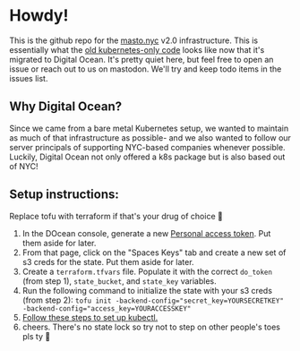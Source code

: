 # Howdy! 

This is the github repo for the [masto.nyc](https://masto.nyc/about) v2.0 infrastructure. This is essentially what the [old kubernetes-only code](https://github.com/Five-Borough-Fedi-Project/masto.nyc) looks like now that it's migrated to Digital Ocean. It's pretty quiet here, but feel free to open an issue or reach out to us on mastodon. We'll try and keep todo items in the issues list.

## Why Digital Ocean?

Since we came from a bare metal Kubernetes setup, we wanted to maintain as much of that infrastructure as possible- and we also wanted to follow our server principals of supporting NYC-based companies whenever possible. Luckily, Digital Ocean not only offered a k8s package but is also based out of NYC!

## Setup instructions:

Replace tofu with terraform if that's your drug of choice 🤷

1. In the DOcean console, generate a new [Personal access token](https://cloud.digitalocean.com/account/api/tokens). Put them aside for later.
2. From that page, click on the "Spaces Keys" tab and create a new set of s3 creds for the state. Put them aside for later.
3. Create a `terraform.tfvars` file. Populate it with the correct `do_token` (from step 1), `state_bucket`, and `state_key` variables.
4. Run the following command to initialize the state with your s3 creds (from step 2): `tofu init -backend-config="secret_key=YOURSECRETKEY" -backend-config="access_key=YOURACCESSKEY"`
5. [Follow these steps to set up kubectl.](https://docs.digitalocean.com/products/kubernetes/how-to/connect-to-cluster/)
6. cheers. There's no state lock so try not to step on other people's toes pls ty 🤷
